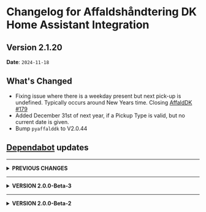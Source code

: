 # Changelog for Affaldshåndtering DK Home Assistant Integration

## Version 2.1.20

**Date**: `2024-11-18`

## What's Changed

* Fixing issue where there is a weekday present but next pick-up is undefined. Typically occurs around New Years time. Closing [AffaldDK #179](https://github.com/briis/affalddk/issues/179)
* Added December 31st of next year, if a Pickup Type is valid, but no current date is given.
* Bump `pyaffalddk` to V2.0.44

## [Dependabot](https://github.com/apps/dependabot) updates

---------------------------

<details>
  <summary><b>PREVIOUS CHANGES</b></summary>

## Version 2.1.19

**Date**: `2024-10-11`

## What's Changed

* Corrected wrong image for Pap, Pair, Glas & Metal. Closing [AffaldDK #159](https://github.com/briis/affalddk/issues/159)
* Added new Material Type `juletrae` and also added new image. Closing [AffaldDK #165](https://github.com/briis/affalddk/issues/165)
* Bump `pyaffalddk` to V2.0.41

## Version 2.1.18

**Date**: `2024-10-04`

## What's Changed

* Start Fixing issues, after Bornholm has changed naming of many un its. Contributing to [AffaldDK #159](https://github.com/briis/affalddk/issues/159)
* Bump `pyaffalddk` to V2.0.40

## Version 2.1.17

**Date**: `2024-09-26`

## What's Changed

* Fixing missing Types in Svendborg. Closing [AffaldDK #151](https://github.com/briis/affalddk/issues/151)
* Fixing missing Types in Horsens. Closing [pyaffalddk #14](https://github.com/briis/pyaffalddk/issues/14)
* Bump `pyaffalddk` to V2.0.39

## Version 2.1.16

**Date**: `2024-08-20`

## What's Changed

* Fixing missing Types in Solrød. Closing [AffaldDK #139](https://github.com/briis/affalddk/issues/139)
* Fixing missing Types in Egedal. Closing [AffaldDK #142](https://github.com/briis/affalddk/issues/142)
* Bump `pyaffalddk` to V2.0.38

## Version 2.1.15

**Date**: `2024-08-13`

This is a **minor update**, and if you don't live in Vordingborg Kommune, there is no need to install this.

## What's Changed

* Fixing missing Types in Vordingborg. Closing [AffaldDK #136](https://github.com/briis/affalddk/issues/136)
* Bump `pyaffalddk` to V2.0.37

## Version 2.1.14

**Date**: `2024-08-06`

## What's Changed

* Fixing missing Types in Ringsted. Closing [AffaldDK #133](https://github.com/briis/affalddk/issues/133)
* Bump `pyaffalddk` to V2.0.36

## Version 2.1.13

**Date**: `2024-07-29`

## What's Changed

* Fixing missing Types in Albertslund. Closing [AffaldDK #129](https://github.com/briis/affalddk/issues/129)
* Bump `pyaffalddk` to V2.0.35

## Version 2.1.12

**Date**: `2024-07-06`

## What's Changed

* Fixing missing containers in Esbjerg. Closing [AffaldDK #117](https://github.com/briis/affalddk/issues/117)
* Fixing missing containers in Gribskov. Closing [AffaldDK #118](https://github.com/briis/affalddk/issues/118)
* Bump dependency `pyaffalddk` to version 2.0.34

## Version 2.1.11

**Date**: `2024-06-30`

## What's Changed

* Adding Bornholm as new Municipality. I have limited test data to go on, but some data is being returned. If anything is missing, please report back. Closing [#114](https://github.com/briis/affalddk/issues/114)
* Bump dependency `pyaffalddk` to version 2.0.33

  ## Version 2.1.10

  **Date**: `2024-06-15`

  ## What's Changed

* Fixing missing details for Faxe. Closing [`pyaffalddk` #4](https://github.com/briis/pyaffalddk/issues/4)
* Fixing missing details for Lyngby-Taarbæk. Closing [#105](https://github.com/briis/affalddk/issues/105)
* Bump dependency `pyaffalddk` to version 2.0.31


  ## Version 2.1.9

  **Date**: `2024-05-28`

  ## What's Changed

* Fixing missing details for Slagelse and Randers. Closing [#97](https://github.com/briis/affalddk/issues/97)
* Bump dependency `pyaffalddk` to version 2.0.30

## [Dependabot](https://github.com/apps/dependabot) updates

  ## Version 2.1.8

  **Date**: `2024-05-12`

  ## What's Changed

* Fixing missing details for Vejen and Randers. Closing [#87](https://github.com/briis/affalddk/issues/87) and [pyaffalddk #3](https://github.com/briis/pyaffalddk/issues/3)
* Bump dependency `pyaffalddk` to version 2.0.29

  ## Version 2.1.7

  **Date**: `2024-05-04`

  ## What's Changed

- Added new Categories `Madaffald` and `Restaffald`
- Added new category images for `restaffald` and `madaffald`
- Fixed missing containers for Glostrup Kommune. Closing [#79](https://github.com/briis/affalddk/issues/79)
- Fixed missing containers for Egedal Kommune. Closing [#84](https://github.com/briis/affalddk/issues/84)
- Fixed missing containers for Lyngby-Taarbæk Kommune. Closing [#83](https://github.com/briis/affalddk/issues/83)
- Fixed missing Tekstil container for Solrød Kommune.
- Bump dependency `pyaffalddk` to version 2.0.28

  ## Version 2.1.6

  **Date**: `2024-04-22`

  ## What's Changed

- Modified change from `pyaffalddk` 2.0.25, as it caused problems for many with the category Storskrald. It will now work for all, including Gladsaxe. Closing [#76](https://github.com/briis/affalddk/issues/76)
- Added more details to warning if category not found. Makes it easier to debug when errors are reported.
- Bump dependency `pyaffalddk` to version 2.0.26

  ## Version 2.1.5

  **Date**: `2024-04-19`

  ## What's Changed

- Added new category Plast, MDK, Glas & Metal.
- Added missing containers for Varde kommune. Closing #75
- Support for Gladsaxe kommunes storskrald definition by @DeKi90
- Bump dependency `pyaffalddk` to version 2.0.24

  ## Version 2.1.4

  **Date**: `2024-04-16`

  This is a minor release, with a Hotfix for Faxe Kommune

  ## What's Changed

- Added `|` as separator to Next Pickup sensor, to easier identify items.
- Added missing containers for Papir & Plast and Metal & Glas for Faxe kommune. Closing #71
- Bump dependency `pyaffalddk` to version 2.0.23

  ## Version 2.1.3

  **Date**: `2024-04-07`

  ## What's Changed

- Added missing container for Svendborg kommune. Closing [#68](https://github.com/briis/affalddk/issues/68)
- Added missing container for Mariagerfjord kommune. Closing [#67](https://github.com/briis/affalddk/issues/67)
- Imporoved error handling on sensor entities.
- Bump dependency `pyaffalddk` to version 2.0.22

  ## Version 2.1.2

  **Date**: `2024-04-05`

  ## What's Changed

- Re-added `Miljøboks` for Gentofte kommune as it was placed in the wrong location for 2.1.1. Closing [#64](https://github.com/briis/affalddk/issues/64)
- Bump dependency `pyaffalddk` to version 2.0.21

  ## Version 2.1.1

  **Date**: `2024-04-03`

  ## What's Changed

- Found the real error for the sensors not being updated when containers have been collected. All data is now updated correctly according to the update interval set. Closing [#61](https://github.com/briis/affalddk/issues/61)
- Added `Miljøboks` for Gentofte kommune. Closing [#64](https://github.com/briis/affalddk/issues/64)
- Bump dependency `pyaffalddk` to version 2.0.20

  ## Version 2.1.0

  **Date**: `2024-03-30`

  ## What's Changed

- The biggest change in this version is that you no longer need to download the images for the `entity_picture`. Thanks to @LordMike these images are now embedded as base64 data images. @LordMike did a lot of work to ensure the images are small enough to be able stay under the character limit, and he also made a great little script I can use if and when future changes to images are needed. Thanks again @LordMike. With this implemented, you do not need the images in `/config/www/affalddk` and this directory can be deleted.
- Updates are sometimes not executed according to time interval. This release should now fix this. Closing [#61](https://github.com/briis/affalddk/issues/61)
- Adjusted the update Interval, so that you can now set it to between 1 and 24 hours.
- Migrated dependency `pyrenoweb` to `pyaffalddk` as the plan is to support more than RenoWeb in the future, and then the name should embrace that.

  ## Version 2.0.7

  **Date**: `2024-03-26`

  ## What's Changed

**NOTE**: A new category 'plast' has been added, so you will have to redownload the images files.

- Removed Furesø kommune as they are no longer using Renoweb. Closing [#51](https://github.com/briis/affalddk/issues/51)
- Added Lejre kommune, that was left out in the initial release. Closing [#52](https://github.com/briis/affalddk/issues/52)
- Fixing wrong date count on sensors. Closing [#54](https://github.com/briis/affalddk/issues/54)
- Fixed categories for Solrød kommune. Closing [#53](https://github.com/briis/affalddk/issues/53)
- Fixing the `calendar.get_events` service call so that it now supports a start and end date. Thank you to @chamook for the initial Pull Request.
- Partly fix of #59. Catagorize container `Pap og papir/metal, glas og hård plast` correctly for Sorø Kommune
- Bumped minimum required HA version to 2024.2.0, to ensure that HA is using Python 3.12. Previous versions of Python might not work.
- Bump dependency `pyrenoweb` to 2.0.17

  ## Version 2.0.6

  **Date**: `2024-03-23`

  ## What's Changed

- Compressed newly added SVG images, so they are faster to load.
- Placing Textil correctly for Roskilde and Aalborg (and possible other Municipalities). Cloisng #49
- Adding new category `papirglasmetalplast`. **Note** You need to download the image files again.
- Fixing missing containers for Lyngby-Taarbæk. Closing #50
- Fixing occasionally wrong address id being returned.
- Bump dependency `pyrenoweb` to 2.0.15


  ## Version 2.0.5

  **Date**: `2024-03-22`

  ## What's Changed

- Fixing missing containers for Lyngby-Taarbæk. Closing issue [#40](https://github.com/briis/affalddk/issues/40)
- Fixing missing containers for Aalborg. Closing issue [#35](https://github.com/briis/affalddk/issues/35)
- Fixing missing containers for Rødovre
- Fixing missing containers for Solrød. Closing issue [#32](https://github.com/briis/affalddk/issues/32)
- Removed Rebild Kommune from the supported Municipalities list, as they have switched to another provider. Working on adding support for that provider, that also seems to service other Municipalities in Nordjylland.
- Added support for Billund Kommune. They were accidentially left out.
- Added new Categories `batterier`, `papirglasdaaser` and `elektronik`. **NOTE:** This also means you will have to redownload the images and update the directory with new files.
- Converted Calendar Events from time based events to full day events. Giving better support for some Lovelace cards. Closing [#34](https://github.com/briis/affalddk/issues/34)
- The sensor `Næste Afhentning`, now has a list of all entities that are picked up on that date. Use the attribute `name` to get the categories, and the attribute `description` to get a more detailed list of content. The icon and entity_picture will now always be the recycle symbol. Closing issue [#41](https://github.com/briis/affalddk/issues/41) and [#42](https://github.com/briis/affalddk/issues/42)
- Bump dependency `pyrenoweb` to 2.0.14

  ## Version 2.0.4

  **Date**: `2024-03-12`

  ## What's Changed

- Adding new Attribute `date_short`. Closing [#22](https://github.com/briis/affalddk/issues/22)
- Fixing missing update of Calendard state. Closing [#27](https://github.com/briis/affalddk/issues/27)
- Fixing missing Containers for Kerteminde. Closing [#19](https://github.com/briis/affalddk/issues/19)
- Bump dependency `pyrenoweb` to 2.0.11

  ## Version 2.0.3

  **Date**: `2024-03-10`

  This is a Hotfix release, only adding missing containers for some municipalities.

  I am sorry for these frequent releases, but this will most likely go on for a little while, until we mapped all the containers to the right Category. If you are missing a container, please add this to your configuration file:
```yaml
logger:
  default: warning
  logs:
    custom_components.affalddk: error
    pyrenoweb: error
```
And create an issue with the data from the logfile, and the Municipality that has the issue.

  ## What's Changed

- Fixing the Genbrug category for Hvidovre kommune
- Fixing the Genbrug category for Greve kommune
- Fixing the Genbrug category for Egedal kommune
- Bump dependency `pyrenoweb` to 2.0.10


  ## Version 2.0.2

  **Date**: `2024-03-09`

  ## What's Changed

  This is a Hotfix release, only adding missing containers for some municipalities

- Add missing containers for Rudersdal and Høje Taastrup. Closing [#15](https://github.com/briis/affalddk/issues/15) and [#16](https://github.com/briis/affalddk/issues/16)
- Optimied a few SVG files.
- Bump dependency `pyrenoweb` to 2.0.9


  ## Version 2.0.1

  **Date**: `2024-03-07`

  ## What's Changed

- Fixing wrong Issue Link address. Closing [#10](https://github.com/briis/affalddk/issues/10)
- Bump pyrenoweb to 2.0.5 Closing wrong types of garbage types in Egedal and Allerød [#6](https://github.com/briis/affalddk/issues/6)
- Handling the case where the same Road exists more than once in a Municipality. There is now a requirement to enter the Zipcode of the Address when setting up a new entity in Home Assistant. Closing Issue [#5](https://github.com/briis/affalddk/issues/5)
- Fixing missing containers in Aalborg. Closing [#11](https://github.com/briis/affalddk/issues/11)
- Added Rudersdal back to the list as they do work with this Integration. Closing [#8](https://github.com/briis/affalddk/issues/8)
- Bump dependency `pyrenoweb` to 2.0.6


  ## Version 2.0.0

  **Date**: `2024-03-04`

  ## What's Changed
  * Even though it says V2.0.0, this is the first release of this Integration. Please see the [README.md](https://github.com/briis/affalddk/blob/main/README.md) for a descriptin and installation instructions.
</details>

---------------------------
<details>
  <summary><b>VERSION 2.0.0-Beta-3</b></summary>

  ## Version 2.0.0-Beta-3

  **Date**: `2024-03-04`

  ## What's Changed
  * Bump ruff from 0.2.2 to 0.3.0 by @dependabot in https://github.com/briis/affalddk/pull/1
  * Version 2 beta3 by @briis in https://github.com/briis/affalddk/pull/2

  ## New Contributors
  * @dependabot made their first contribution in https://github.com/briis/affalddk/pull/1
  * @briis made their first contribution in https://github.com/briis/affalddk/pull/2

  **Full Changelog**: https://github.com/briis/affalddk/compare/2.0.0-beta2...v2.0.0-beta3

</details>

---------------------------
<details>
  <summary><b>VERSION 2.0.0-Beta-2</b></summary>

  ## Version 2.0.0-Beta-2

  **Date**: `2024-03-03`

  ### Changes

  Please see the [README.md](https://github.com/briis/affalddk/blob/main/README.md) before installation.

  This integration replaces the [RenoWeb integration](https://github.com/briis/renoweb), which will no longer be maintained.

  This is a complete rewrite of the RenowWeb V1.x Integration as the API this uses is slowly being phased out, and we needed to find a new way of collecting the data.

  If you were a previous user of Renoweb, you would have had to de-install the Integration before upgrading, as Unique ID's of all sensors would have been new, thus having to change your Automations, Scripts and Dashboard entries.
  With that in mind I decided to also use the opportunity to change the domain name of the Integration to `affalddk` So why change the name and not just give it a new version number?

  For a long time I wanted to have this Integration part of the Default HACS store, but in order to do that, you need to have Logo and icon images in the Home Assistant Brand Database. As Renoweb does not really have a logo by itself, I could not create one, as this could violate their rights to the name. But calling it something that is not related directly to Renoweb, gives me the possibility to invent my own logo and thus getting this added to the Default HACS store.

  If you were a previous user of Renoweb the Major changes to this integration are:

  - I now use a new API. The V1 API was based on a Renoweb API that is being phased ot, and over the last few months I have seen more and more municipalities disappearing from the supported municipalities. The new API is the same most Municipalities use, when you go to their official web page and search for your address and then get Pickup Schedules.
  - The `Sensors` are new, and not named the same way as the V1 sensors. Thus there is no upgrade path. With each sensor I now also iclude the official Pictograms as Entity Pictures, which you can use in your dashboard. **Note**: This image files must be installed manually - please see the README file).
  - There is a new local `Calendar` entity created, which has a full-day event every time there is a Pick-up. The event will contain a Description and what content is being picked up.
  - The `Binary Sensors` have not been created. If anyone uses these, raise an issue on Github.

  I have now been through all Municipalities and checked if they work with this Integration. There are 47 Munipalities that will work , and if you don't see your municipality in the Dropdown List, then it will not work.

</details>

